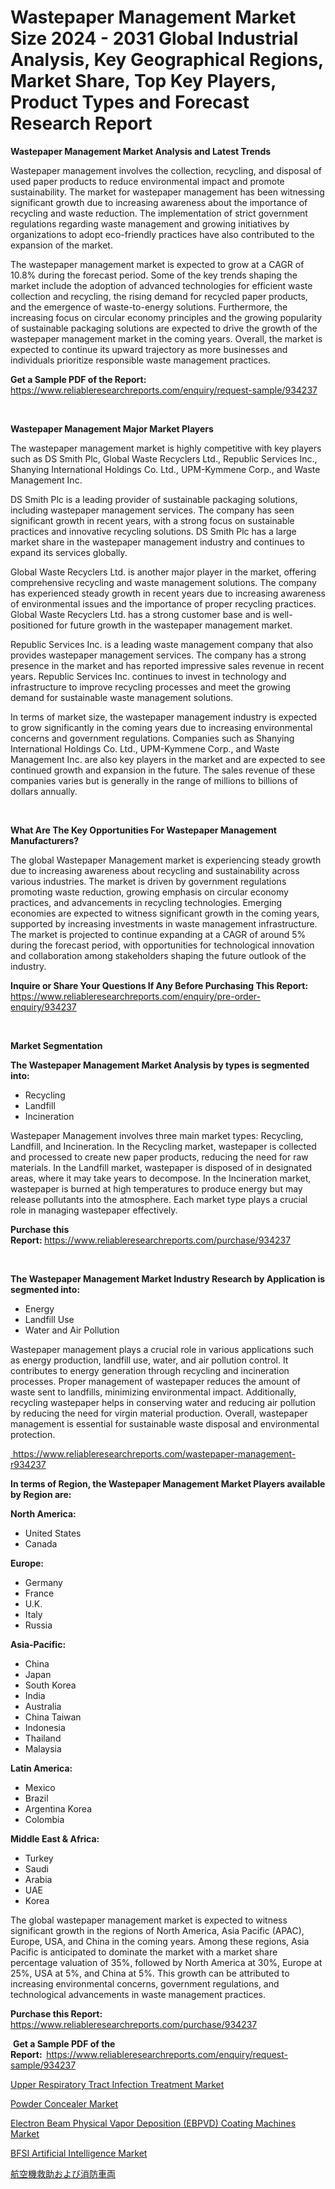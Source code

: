 <p><h1>Wastepaper Management Market Size 2024 - 2031 Global Industrial Analysis, Key Geographical Regions, Market Share, Top Key Players, Product Types and Forecast Research Report</h1></p><p><strong>Wastepaper Management Market Analysis and Latest Trends</strong></p>
<p><p>Wastepaper management involves the collection, recycling, and disposal of used paper products to reduce environmental impact and promote sustainability. The market for wastepaper management has been witnessing significant growth due to increasing awareness about the importance of recycling and waste reduction. The implementation of strict government regulations regarding waste management and growing initiatives by organizations to adopt eco-friendly practices have also contributed to the expansion of the market.</p><p>The wastepaper management market is expected to grow at a CAGR of 10.8% during the forecast period. Some of the key trends shaping the market include the adoption of advanced technologies for efficient waste collection and recycling, the rising demand for recycled paper products, and the emergence of waste-to-energy solutions. Furthermore, the increasing focus on circular economy principles and the growing popularity of sustainable packaging solutions are expected to drive the growth of the wastepaper management market in the coming years. Overall, the market is expected to continue its upward trajectory as more businesses and individuals prioritize responsible waste management practices.</p></p>
<p><strong>Get a Sample PDF of the Report:&nbsp;</strong> <a href="https://www.reliableresearchreports.com/enquiry/request-sample/934237">https://www.reliableresearchreports.com/enquiry/request-sample/934237</a></p>
<p>&nbsp;</p>
<p><strong>Wastepaper Management Major Market Players</strong></p>
<p><p>The wastepaper management market is highly competitive with key players such as DS Smith Plc, Global Waste Recyclers Ltd., Republic Services Inc., Shanying International Holdings Co. Ltd., UPM-Kymmene Corp., and Waste Management Inc.</p><p>DS Smith Plc is a leading provider of sustainable packaging solutions, including wastepaper management services. The company has seen significant growth in recent years, with a strong focus on sustainable practices and innovative recycling solutions. DS Smith Plc has a large market share in the wastepaper management industry and continues to expand its services globally.</p><p>Global Waste Recyclers Ltd. is another major player in the market, offering comprehensive recycling and waste management solutions. The company has experienced steady growth in recent years due to increasing awareness of environmental issues and the importance of proper recycling practices. Global Waste Recyclers Ltd. has a strong customer base and is well-positioned for future growth in the wastepaper management market.</p><p>Republic Services Inc. is a leading waste management company that also provides wastepaper management services. The company has a strong presence in the market and has reported impressive sales revenue in recent years. Republic Services Inc. continues to invest in technology and infrastructure to improve recycling processes and meet the growing demand for sustainable waste management solutions.</p><p>In terms of market size, the wastepaper management industry is expected to grow significantly in the coming years due to increasing environmental concerns and government regulations. Companies such as Shanying International Holdings Co. Ltd., UPM-Kymmene Corp., and Waste Management Inc. are also key players in the market and are expected to see continued growth and expansion in the future. The sales revenue of these companies varies but is generally in the range of millions to billions of dollars annually.</p></p>
<p>&nbsp;</p>
<p><strong>What Are The Key Opportunities For Wastepaper Management Manufacturers?</strong></p>
<p><p>The global Wastepaper Management market is experiencing steady growth due to increasing awareness about recycling and sustainability across various industries. The market is driven by government regulations promoting waste reduction, growing emphasis on circular economy practices, and advancements in recycling technologies. Emerging economies are expected to witness significant growth in the coming years, supported by increasing investments in waste management infrastructure. The market is projected to continue expanding at a CAGR of around 5% during the forecast period, with opportunities for technological innovation and collaboration among stakeholders shaping the future outlook of the industry.</p></p>
<p><strong>Inquire or Share Your Questions If Any Before Purchasing This Report:</strong> <a href="https://www.reliableresearchreports.com/enquiry/pre-order-enquiry/934237">https://www.reliableresearchreports.com/enquiry/pre-order-enquiry/934237</a></p>
<p>&nbsp;</p>
<p><strong>Market Segmentation</strong></p>
<p><strong>The Wastepaper Management Market Analysis by types is segmented into:</strong></p>
<p><ul><li>Recycling</li><li>Landfill</li><li>Incineration</li></ul></p>
<p><p>Wastepaper Management involves three main market types: Recycling, Landfill, and Incineration. In the Recycling market, wastepaper is collected and processed to create new paper products, reducing the need for raw materials. In the Landfill market, wastepaper is disposed of in designated areas, where it may take years to decompose. In the Incineration market, wastepaper is burned at high temperatures to produce energy but may release pollutants into the atmosphere. Each market type plays a crucial role in managing wastepaper effectively.</p></p>
<p><strong>Purchase this Report:&nbsp;</strong><a href="https://www.reliableresearchreports.com/purchase/934237">https://www.reliableresearchreports.com/purchase/934237</a></p>
<p>&nbsp;</p>
<p><strong>The Wastepaper Management Market Industry Research by Application is segmented into:</strong></p>
<p><ul><li>Energy</li><li>Landfill Use</li><li>Water and Air Pollution</li></ul></p>
<p><p>Wastepaper management plays a crucial role in various applications such as energy production, landfill use, water, and air pollution control. It contributes to energy generation through recycling and incineration processes. Proper management of wastepaper reduces the amount of waste sent to landfills, minimizing environmental impact. Additionally, recycling wastepaper helps in conserving water and reducing air pollution by reducing the need for virgin material production. Overall, wastepaper management is essential for sustainable waste disposal and environmental protection.</p></p>
<p><a href="https://www.reliableresearchreports.com/wastepaper-management-r934237">&nbsp;https://www.reliableresearchreports.com/wastepaper-management-r934237</a></p>
<p><strong>In terms of Region, the Wastepaper Management Market Players available by Region are:</strong></p>
<p>
    <p> <strong> North America: </strong>
        <ul>
            <li>United States</li>
            <li>Canada</li>
        </ul>
        </p> 
    <p> <strong> Europe: </strong>
        <ul>
            <li>Germany</li>
            <li>France</li>
            <li>U.K.</li>
            <li>Italy</li>
            <li>Russia</li>
        </ul>
        </p> 
    <p> <strong> Asia-Pacific: </strong>
        <ul>
            <li>China</li>
            <li>Japan</li>
            <li>South Korea</li>
            <li>India</li>
            <li>Australia</li>
            <li>China Taiwan</li>
            <li>Indonesia</li>
            <li>Thailand</li>
            <li>Malaysia</li>
        </ul>
        </p> 
    <p> <strong> Latin America: </strong>
        <ul>
            <li>Mexico</li>
            <li>Brazil</li>
            <li>Argentina Korea</li>
            <li>Colombia</li>
        </ul>
        </p> 
    <p> <strong> Middle East & Africa: </strong>
        <ul>
            <li>Turkey</li>
            <li>Saudi</li>
            <li>Arabia</li>
            <li>UAE</li>
            <li>Korea</li>
        </ul>
    </p>
    </p>
<p><p>The global wastepaper management market is expected to witness significant growth in the regions of North America, Asia Pacific (APAC), Europe, USA, and China in the coming years. Among these regions, Asia Pacific is anticipated to dominate the market with a market share percentage valuation of 35%, followed by North America at 30%, Europe at 25%, USA at 5%, and China at 5%. This growth can be attributed to increasing environmental concerns, government regulations, and technological advancements in waste management practices.</p></p>
<p><strong>Purchase this Report: </strong><a href="https://www.reliableresearchreports.com/purchase/934237">https://www.reliableresearchreports.com/purchase/934237</a></p>
<p>&nbsp;<strong>Get a Sample PDF of the Report:&nbsp;&nbsp;</strong><a href="https://www.reliableresearchreports.com/enquiry/request-sample/934237">https://www.reliableresearchreports.com/enquiry/request-sample/934237</a></p>
<p><strong></strong></p>
<p><p><a href="https://github.com/SashaBeier2023/Market-Research-Report-List-1/blob/main/upper-respiratory-tract-infection-treatment-market.md">Upper Respiratory Tract Infection Treatment Market</a></p><p><a href="https://www.linkedin.com/pulse/powder-concealer-market-trends-forecast-competitive-analysis-7p3ne">Powder Concealer Market</a></p><p><a href="https://www.linkedin.com/pulse/electron-beam-physical-vapor-deposition-ebpvd-coating-machines-ht9pf">Electron Beam Physical Vapor Deposition (EBPVD) Coating Machines Market</a></p><p><a href="https://github.com/ashman753/Market-Research-Report-List-1/blob/main/bfsi-artificial-intelligence-market.md">BFSI Artificial Intelligence Market</a></p><p><a href="https://github.com/oqoeusbvpadwjs08/Market-Research-Report-List-2/blob/main/507095956244.md">航空機救助および消防車両</a></p></p>